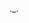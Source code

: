 ._.
<!---
ThaianhHiu/ThaianhHiu is a ✨ special ✨ repository because its `README.md` (this file) appears on your GitHub profile.
You can click the Preview link to take a look at your changes.
--->
